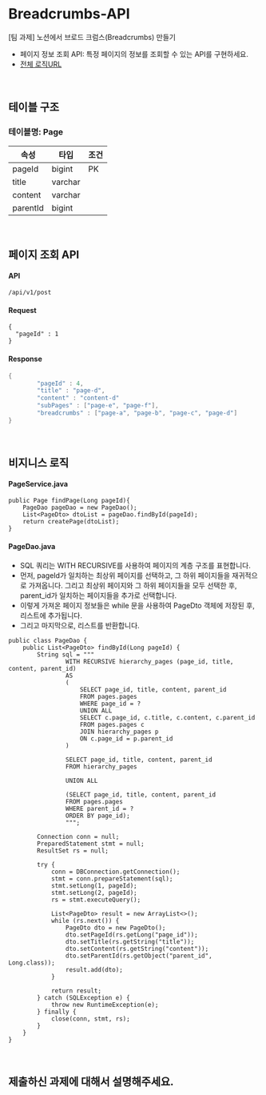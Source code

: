 # Breadcrumbs-API
[팀 과제] 노션에서 브로드 크럼스(Breadcrumbs) 만들기
+ 페이지 정보 조회 API: 특정 페이지의 정보를 조회할 수 있는 API를 구현하세요.
+ [전체 로직URL](https://github.com/GwanUk/WantedAssignment)

<br>

## 테이블 구조
### 테이블명: Page

|속성|타입|조건|
|---|---|---|
|pageId|bigint|PK|
|title|varchar||
|content|varchar||
|parentId|bigint||

<br>

## 페이지 조회 API
#### API
```
/api/v1/post 
```
#### Request
```
{
  "pageId" : 1
}
```
#### Response
```java
{
		"pageId" : 4,
		"title" : "page-d",
		"content" : "content-d"
		"subPages" : ["page-e", "page-f"],
		"breadcrumbs" : ["page-a", "page-b", "page-c", "page-d"]
}
```

<br>

## 비지니스 로직
#### PageService.java
```
public Page findPage(Long pageId){
    PageDao pageDao = new PageDao();
    List<PageDto> dtoList = pageDao.findById(pageId);
    return createPage(dtoList);
}
```
#### PageDao.java
+ SQL 쿼리는 WITH RECURSIVE를 사용하여 페이지의 계층 구조를 표현합니다.
+ 먼저, pageId가 일치하는 최상위 페이지를 선택하고, 그 하위 페이지들을 재귀적으로 가져옵니다. 그리고 최상위 페이지와 그 하위 페이지들을 모두 선택한 후, parent_id가 일치하는 페이지들을 추가로 선택합니다.
+ 이렇게 가져온 페이지 정보들은 while 문을 사용하여 PageDto 객체에 저장된 후, 리스트에 추가됩니다.
+ 그리고 마지막으로, 리스트를 반환합니다.
```
public class PageDao {
    public List<PageDto> findById(Long pageId) {
        String sql = """
                WITH RECURSIVE hierarchy_pages (page_id, title, content, parent_id)
                AS
                (
                    SELECT page_id, title, content, parent_id
                    FROM pages.pages
                    WHERE page_id = ?
                    UNION ALL
                    SELECT c.page_id, c.title, c.content, c.parent_id
                    FROM pages.pages c
                    JOIN hierarchy_pages p
                    ON c.page_id = p.parent_id
                )
                
                SELECT page_id, title, content, parent_id
                FROM hierarchy_pages
                
                UNION ALL
                
                (SELECT page_id, title, content, parent_id
                FROM pages.pages
                WHERE parent_id = ?
                ORDER BY page_id);
                """;

        Connection conn = null;
        PreparedStatement stmt = null;
        ResultSet rs = null;

        try {
            conn = DBConnection.getConnection();
            stmt = conn.prepareStatement(sql);
            stmt.setLong(1, pageId);
            stmt.setLong(2, pageId);
            rs = stmt.executeQuery();

            List<PageDto> result = new ArrayList<>();
            while (rs.next()) {
                PageDto dto = new PageDto();
                dto.setPageId(rs.getLong("page_id"));
                dto.setTitle(rs.getString("title"));
                dto.setContent(rs.getString("content"));
                dto.setParentId(rs.getObject("parent_id", Long.class));
                result.add(dto);
            }

            return result;
        } catch (SQLException e) {
            throw new RuntimeException(e);
        } finally {
            close(conn, stmt, rs);
        }
    }
}
```

<br>
        
## 제출하신 과제에 대해서 설명해주세요.
